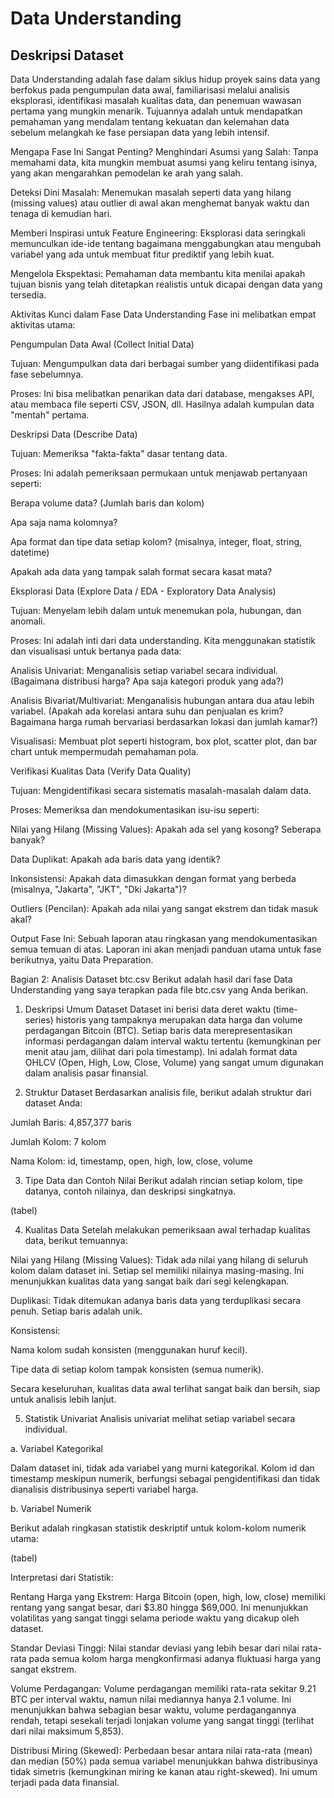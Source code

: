# Data Understanding

## Deskripsi Dataset

Data Understanding adalah fase dalam siklus hidup proyek sains data yang berfokus pada pengumpulan data awal, familiarisasi melalui analisis eksplorasi, identifikasi masalah kualitas data, dan penemuan wawasan pertama yang mungkin menarik. Tujuannya adalah untuk mendapatkan pemahaman yang mendalam tentang kekuatan dan kelemahan data sebelum melangkah ke fase persiapan data yang lebih intensif.

Mengapa Fase Ini Sangat Penting?
Menghindari Asumsi yang Salah: Tanpa memahami data, kita mungkin membuat asumsi yang keliru tentang isinya, yang akan mengarahkan pemodelan ke arah yang salah.

Deteksi Dini Masalah: Menemukan masalah seperti data yang hilang (missing values) atau outlier di awal akan menghemat banyak waktu dan tenaga di kemudian hari.

Memberi Inspirasi untuk Feature Engineering: Eksplorasi data seringkali memunculkan ide-ide tentang bagaimana menggabungkan atau mengubah variabel yang ada untuk membuat fitur prediktif yang lebih kuat.

Mengelola Ekspektasi: Pemahaman data membantu kita menilai apakah tujuan bisnis yang telah ditetapkan realistis untuk dicapai dengan data yang tersedia.

Aktivitas Kunci dalam Fase Data Understanding
Fase ini melibatkan empat aktivitas utama:

Pengumpulan Data Awal (Collect Initial Data)

Tujuan: Mengumpulkan data dari berbagai sumber yang diidentifikasi pada fase sebelumnya.

Proses: Ini bisa melibatkan penarikan data dari database, mengakses API, atau membaca file seperti CSV, JSON, dll. Hasilnya adalah kumpulan data "mentah" pertama.

Deskripsi Data (Describe Data)

Tujuan: Memeriksa "fakta-fakta" dasar tentang data.

Proses: Ini adalah pemeriksaan permukaan untuk menjawab pertanyaan seperti:

Berapa volume data? (Jumlah baris dan kolom)

Apa saja nama kolomnya?

Apa format dan tipe data setiap kolom? (misalnya, integer, float, string, datetime)

Apakah ada data yang tampak salah format secara kasat mata?

Eksplorasi Data (Explore Data / EDA - Exploratory Data Analysis)

Tujuan: Menyelam lebih dalam untuk menemukan pola, hubungan, dan anomali.

Proses: Ini adalah inti dari data understanding. Kita menggunakan statistik dan visualisasi untuk bertanya pada data:

Analisis Univariat: Menganalisis setiap variabel secara individual. (Bagaimana distribusi harga? Apa saja kategori produk yang ada?)

Analisis Bivariat/Multivariat: Menganalisis hubungan antara dua atau lebih variabel. (Apakah ada korelasi antara suhu dan penjualan es krim? Bagaimana harga rumah bervariasi berdasarkan lokasi dan jumlah kamar?)

Visualisasi: Membuat plot seperti histogram, box plot, scatter plot, dan bar chart untuk mempermudah pemahaman pola.

Verifikasi Kualitas Data (Verify Data Quality)

Tujuan: Mengidentifikasi secara sistematis masalah-masalah dalam data.

Proses: Memeriksa dan mendokumentasikan isu-isu seperti:

Nilai yang Hilang (Missing Values): Apakah ada sel yang kosong? Seberapa banyak?

Data Duplikat: Apakah ada baris data yang identik?

Inkonsistensi: Apakah data dimasukkan dengan format yang berbeda (misalnya, "Jakarta", "JKT", "Dki Jakarta")?

Outliers (Pencilan): Apakah ada nilai yang sangat ekstrem dan tidak masuk akal?

Output Fase Ini: Sebuah laporan atau ringkasan yang mendokumentasikan semua temuan di atas. Laporan ini akan menjadi panduan utama untuk fase berikutnya, yaitu Data Preparation.

Bagian 2: Analisis Dataset btc.csv
Berikut adalah hasil dari fase Data Understanding yang saya terapkan pada file btc.csv yang Anda berikan.

1. Deskripsi Umum Dataset
   Dataset ini berisi data deret waktu (time-series) historis yang tampaknya merupakan data harga dan volume perdagangan Bitcoin (BTC). Setiap baris data merepresentasikan informasi perdagangan dalam interval waktu tertentu (kemungkinan per menit atau jam, dilihat dari pola timestamp). Ini adalah format data OHLCV (Open, High, Low, Close, Volume) yang sangat umum digunakan dalam analisis pasar finansial.

2. Struktur Dataset
   Berdasarkan analisis file, berikut adalah struktur dari dataset Anda:

Jumlah Baris: 4,857,377 baris

Jumlah Kolom: 7 kolom

Nama Kolom: id, timestamp, open, high, low, close, volume

3. Tipe Data dan Contoh Nilai
   Berikut adalah rincian setiap kolom, tipe datanya, contoh nilainya, dan deskripsi singkatnya.

(tabel)

4. Kualitas Data
   Setelah melakukan pemeriksaan awal terhadap kualitas data, berikut temuannya:

Nilai yang Hilang (Missing Values): Tidak ada nilai yang hilang di seluruh kolom dalam dataset ini. Setiap sel memiliki nilainya masing-masing. Ini menunjukkan kualitas data yang sangat baik dari segi kelengkapan.

Duplikasi: Tidak ditemukan adanya baris data yang terduplikasi secara penuh. Setiap baris adalah unik.

Konsistensi:

Nama kolom sudah konsisten (menggunakan huruf kecil).

Tipe data di setiap kolom tampak konsisten (semua numerik).

Secara keseluruhan, kualitas data awal terlihat sangat baik dan bersih, siap untuk analisis lebih lanjut.

5. Statistik Univariat
   Analisis univariat melihat setiap variabel secara individual.

a. Variabel Kategorikal

Dalam dataset ini, tidak ada variabel yang murni kategorikal. Kolom id dan timestamp meskipun numerik, berfungsi sebagai pengidentifikasi dan tidak dianalisis distribusinya seperti variabel harga.

b. Variabel Numerik

Berikut adalah ringkasan statistik deskriptif untuk kolom-kolom numerik utama:

(tabel)

Interpretasi dari Statistik:

Rentang Harga yang Ekstrem: Harga Bitcoin (open, high, low, close) memiliki rentang yang sangat besar, dari $3.80 hingga $69,000. Ini menunjukkan volatilitas yang sangat tinggi selama periode waktu yang dicakup oleh dataset.

Standar Deviasi Tinggi: Nilai standar deviasi yang lebih besar dari nilai rata-rata pada semua kolom harga mengkonfirmasi adanya fluktuasi harga yang sangat ekstrem.

Volume Perdagangan: Volume perdagangan memiliki rata-rata sekitar 9.21 BTC per interval waktu, namun nilai mediannya hanya 2.1 volume. Ini menunjukkan bahwa sebagian besar waktu, volume perdagangannya rendah, tetapi sesekali terjadi lonjakan volume yang sangat tinggi (terlihat dari nilai maksimum 5,853).

Distribusi Miring (Skewed): Perbedaan besar antara nilai rata-rata (mean) dan median (50%) pada semua variabel menunjukkan bahwa distribusinya tidak simetris (kemungkinan miring ke kanan atau right-skewed). Ini umum terjadi pada data finansial.

